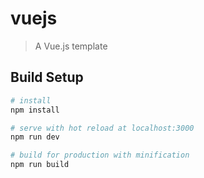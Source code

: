 # vuejs

> A Vue.js template 

## Build Setup

``` bash
# install
npm install

# serve with hot reload at localhost:3000
npm run dev

# build for production with minification
npm run build

